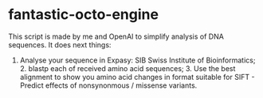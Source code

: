 # fantastic-octo-engine
This script is made by me and OpenAI to simplify analysis of DNA sequences.
It does next things:
1. Analyse your sequence in Expasy: SIB Swiss Institute of Bioinformatics; 2. blastp each of received amino acid sequences; 3. Use the best alignment to show you amino acid changes in format suitable for SIFT - Predict effects of nonsynonmous / missense variants.
